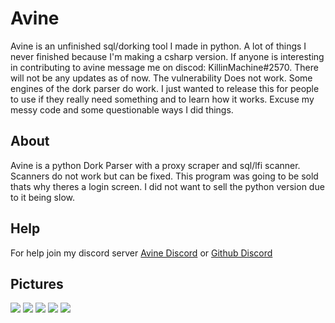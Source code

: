 # Avine
Avine is an unfinished sql/dorking tool I made in python. A lot of things I never finished because I'm making a csharp version. If anyone is interesting in contributing to avine message me on discod: KillinMachine#2570. There will not be any updates as of now. The vulnerability Does not work. Some engines of the dork parser do work. I just wanted to release this for people to use if they really need something and to learn how it works. Excuse my messy code and some questionable ways I did things.

## About
Avine is a python Dork Parser with a proxy scraper and sql/lfi scanner. Scanners do not work but can be fixed. This program was going to be sold thats why theres a login screen. I did not want to sell the python version due to it being slow. 

## Help
For help join my discord server [Avine Discord](https://discord.gg/txytskBP3s) or [Github Discord](https://discord.com/invite/JcAvQc797r)

## Pictures
![](pictures/parser)
![](pictures/sqliscan)
![](pictures/engines)
![](pictures/modules)
![](pictures/login)
